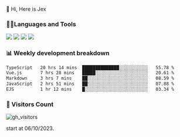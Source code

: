  👋 Hi, Here is Jex

 

### 🧑‍💻Languages and Tools

<code><a href="https://react.dev"><img src="https://api.iconify.design/logos:react.svg" /></a></code>
<code><a href="https://github.com/vuejs/core"><img src="https://api.iconify.design/logos:vue.svg" /></a></code> 
<code><a href="https://github.com/microsoft/TypeScript"><img src="https://api.iconify.design/logos:typescript-icon.svg" /></a></code>
<code><a href="https://threejs.org/"><img src="https://api.iconify.design/logos:threejs.svg" /></a></code>

### 📊 Weekly development breakdown

<!--START_SECTION:waka-->

```txt
TypeScript   20 hrs 14 mins  ██████████████░░░░░░░░░░░   55.78 %
Vue.js       7 hrs 28 mins   █████░░░░░░░░░░░░░░░░░░░░   20.61 %
Markdown     3 hrs 7 mins    ██░░░░░░░░░░░░░░░░░░░░░░░   08.59 %
JavaScript   2 hrs 51 mins   ██░░░░░░░░░░░░░░░░░░░░░░░   07.88 %
EJS          1 hr 12 mins    █░░░░░░░░░░░░░░░░░░░░░░░░   03.34 %
```

<!--END_SECTION:waka-->


### 👀 Visitors Count

![gh_visitors](https://profile-counter.glitch.me/jexlau/count.svg)

start at 06/10/2023.
